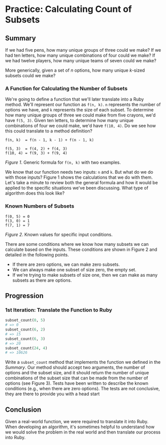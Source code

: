 # Practice: Calculating Count of Subsets

## Summary
If we had five pens, how many unique groups of three could we make?  If we had ten letters, how many unique combinations of four could we make?  If we had twelve players, how many unique teams of seven could we make?

More generically, given a set of *n* options, how many unique *k*-sized subsets could we make?


### A Function for Calculating the Number of Subsets
We're going to define a function that we'll later translate into a Ruby method.  We'll represent our function as `f(n, k)`.  `n` represents the number of options we have, and `k` represents the size of each subset.  To determine how many unique groups of three we could make from five crayons, we'd have `f(5, 3)`.  Given ten letters, to determine how many unique combinations of four we could make, we'd have `f(10, 4)`.  Do we see how this could translate to a method definition?

```
f(n, k)  = f(n - 1, k - 1) + f(n - 1, k)

f(5, 3)  = f(4, 2) + f(4, 3)
f(10, 4) = f(9, 3) + f(9, 4)
```
*Figure 1*. Generic formula for `f(n, k)` with two examples.

We know that our function needs two inputs:  `n` and `k`.  But what do we do with those inputs?  Figure 1 shows the calculations that we do with them.  Let's take a minute to review both the general formula and how it would be applied to the specific situations we've been discussing.  What type of algorithm does this look like?


### Known Numbers of Subsets
```
f(0, 5) = 0
f(3, 0) = 1
f(7, 1) = 7
```
*Figure 2*. Known values for specific input conditions.

There are some conditions where we know how many subsets we can calculate based on the inputs.  These conditions are shown in Figure 2 and detailed in the following points.

- If there are zero options, we can make zero subsets.
- We can always make one subset of size zero, the empty set.
- If we're trying to make subsets of size one, then we can make as many subsets as there are options.


## Progression
### 1st Iteration: Translate the Function to Ruby
```ruby
subset_count(0, 5)
# => 0
subset_count(6, 2)
# => 15
subset_count(6, 3)
# => 20
subset_count(24, 4)
# => 10626
```

Write a `subset_count` method that implements the function we defined in the *Summary*.  Our method should accept two arguments, the number of options and the subset size, and it should return the number of unique combinations of the subset size that can be made from the number of options (see Figure 3).  Tests have been written to describe the known conditions (e.g., when there are zero options). The tests are not conclusive, they are there to provide you with a head start


## Conclusion
Given a real-world function, we were required to translate it into Ruby.  When developing an algorithm, it's sometimes helpful to understand how we would solve the problem in the real world and then translate our process into Ruby.
